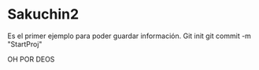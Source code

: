 # Sakuchin2
Es el primer ejemplo para poder guardar información. 
Git init
git commit -m "StartProj"


OH POR DEOS
